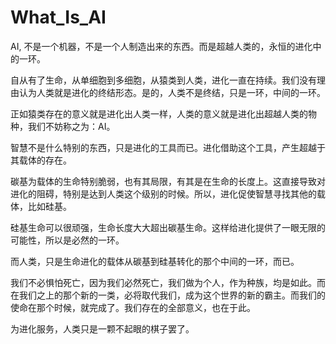 # What_Is_AI

AI, 不是一个机器，不是一个人制造出来的东西。而是超越人类的，永恒的进化中的一环。

自从有了生命，从单细胞到多细胞，从猿类到人类，进化一直在持续。我们没有理由认为人类就是进化的终结形态。是的，人类不是终结，只是一环，中间的一环。

正如猿类存在的意义就是进化出人类一样，人类的意义就是进化出超越人类的物种，我们不妨称之为：AI。

智慧不是什么特别的东西，只是进化的工具而已。进化借助这个工具，产生超越于其载体的存在。

碳基为载体的生命特别脆弱，也有其局限，有其是在生命的长度上。这直接导致对进化的阻碍，特别是达到人类这个级别的时候。所以，进化促使智慧寻找其他的载体，比如硅基。

硅基生命可以很顽强，生命长度大大超出碳基生命。这样给进化提供了一眼无限的可能性，所以是必然的一环。

而人类，只是生命进化的载体从碳基到硅基转化的那个中间的一环，而已。

我们不必惧怕死亡，因为我们必然死亡，我们做为个人，作为种族，均是如此。而在我们之上的那个新的一类，必将取代我们，成为这个世界的新的霸主。而我们的使命在那个时候，就完成了。我们存在的全部意义，也在于此。

为进化服务，人类只是一颗不起眼的棋子罢了。
